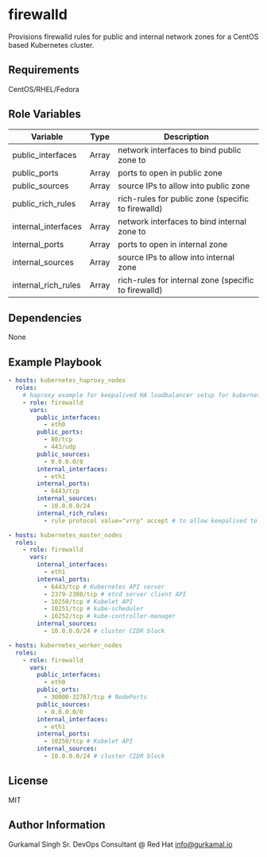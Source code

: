 # firewalld

Provisions firewalld rules for public and internal network zones for a CentOS based Kubernetes cluster.

## Requirements

CentOS/RHEL/Fedora

## Role Variables

| Variable            | Type          | Description                                          |
| ------------------- | ------------- | ---------------------------------------------------- |
| public_interfaces   | Array<String> | network interfaces to bind public zone to            |
| public_ports        | Array<String> | ports to open in public zone                         |
| public_sources      | Array<String> | source IPs to allow into public zone                 |
| public_rich_rules   | Array<String> | rich-rules for public zone (specific to firewalld)   |
| internal_interfaces | Array<String> | network interfaces to bind internal zone to          |
| internal_ports      | Array<String> | ports to open in internal zone                       |
| internal_sources    | Array<String> | source IPs to allow into internal zone               |
| internal_rich_rules | Array<String> | rich-rules for internal zone (specific to firewalld) |

## Dependencies

None

## Example Playbook

```yaml
- hosts: kubernetes_haproxy_nodes
  roles:
    # haproxy example for keepalived HA loadbalancer setup for kubernetes
    - role: firewalld
      vars:
        public_interfaces:
          - eth0
        public_ports:
          - 80/tcp
          - 443/udp
        public_sources:
          - 0.0.0.0/0
        internal_interfaces:
          - eth1
        internal_ports:
          - 6443/tcp
        internal_sources:
          - 10.0.0.0/24
        internal_rich_rules:
          - rule protocol value="vrrp" accept # to allow keepalived to send heartbeat for failover detection

- hosts: kubernetes_master_nodes
  roles:
    - role: firewalld
      vars:
        internal_interfaces:
          - eth1
        internal_ports:
          - 6443/tcp # Kubernetes API server
          - 2379-2380/tcp # etcd server client API
          - 10250/tcp # Kubelet API
          - 10251/tcp # kube-scheduler
          - 10252/tcp # kube-controller-manager
        internal_sources:
          - 10.0.0.0/24 # cluster CIDR block

- hosts: kubernetes_worker_nodes
  roles:
    - role: firewalld
      vars:
        public_interfaces:
          - eth0
        public_orts:
          - 30000-32767/tcp # NodePorts
        public_sources:
          - 0.0.0.0/0
        internal_interfaces:
          - eth1
        internal_ports:
          - 10250/tcp # Kubelet API
        internal_sources:
          - 10.0.0.0/24 # cluster CIDR block
```

## License

MIT

## Author Information

Gurkamal Singh
Sr. DevOps Consultant @ Red Hat
info@gurkamal.io
